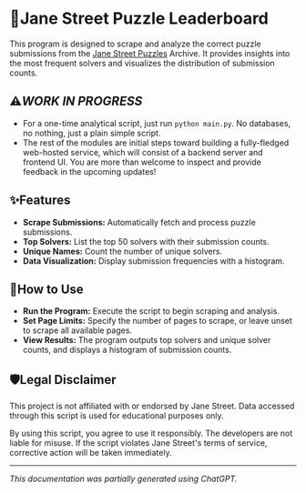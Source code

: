 # 🧩Jane Street Puzzle Leaderboard

This program is designed to scrape and analyze the correct puzzle submissions from the [Jane Street Puzzles](https://www.janestreet.com/puzzles/) Archive. It provides insights into the most frequent solvers and visualizes the distribution of submission counts.

## ⚠️*WORK IN PROGRESS*
- For a one-time analytical script, just run ```python main.py```. No databases, no nothing, just a plain simple script.
- The rest of the modules are initial steps toward building a fully-fledged web-hosted service, which will consist of a backend server and frontend UI. You are more than welcome to inspect and provide feedback in the upcoming updates!

## ✨Features

- **Scrape Submissions:** Automatically fetch and process puzzle submissions.
- **Top Solvers:** List the top 50 solvers with their submission counts.
- **Unique Names:** Count the number of unique solvers.
- **Data Visualization:** Display submission frequencies with a histogram.

## 🚀How to Use

- **Run the Program:** Execute the script to begin scraping and analysis.
- **Set Page Limits:** Specify the number of pages to scrape, or leave unset to scrape all available pages.
- **View Results:** The program outputs top solvers and unique solver counts, and displays a histogram of submission counts.

## 🛡️Legal Disclaimer
This project is not affiliated with or endorsed by Jane Street. Data accessed through this script is used for educational purposes only.

By using this script, you agree to use it responsibly. The developers are not liable for misuse. If the script violates Jane Street's terms of service, corrective action will be taken immediately.

---
*This documentation was partially generated using ChatGPT.*